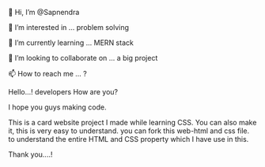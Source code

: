 👋 Hi, I’m @Sapnendra

👀 I’m interested in ... problem solving

🌱 I’m currently learning ... MERN stack

💞️ I’m looking to collaborate on ... a big project

📫 How to reach me ... ?

Hello...! developers
How are you?

I hope you guys making code.

This is a card website project I made while learning CSS.
You can also make it, this is very easy to understand.
you can fork this web-html and css file.
to understand the entire HTML and CSS property which I have use in this.

Thank you....!